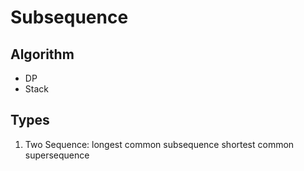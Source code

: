 # Subsequence

## Algorithm

* DP
* Stack

## Types

1. Two Sequence:
    longest common subsequence
    shortest common supersequence

